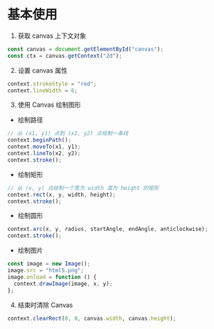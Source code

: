 # 基本使用

1. 获取 canvas 上下文对象

```js
const canvas = document.getElementById("canvas");
const ctx = canvas.getContext("2d");
```

2. 设置 canvas 属性

```js
context.strokeStyle = "red";
context.lineWidth = 6;
```

3. 使用 Canvas 绘制图形

- 绘制路径

```js
// 从 (x1, y1) 点到 (x2, y2) 点绘制一条线
context.beginPath();
context.moveTo(x1, y1);
context.lineTo(x2, y2);
context.stroke();
```

- 绘制矩形

```js
// 从 (x, y) 点绘制一个宽为 width 高为 height 的矩形
context.rect(x, y, width, height);
context.stroke();
```

- 绘制圆形

```js
context.arc(x, y, radius, startAngle, endAngle, anticlockwise);
context.stroke();
```

- 绘制图片

```js
const image = new Image();
image.src = "html5.png";
image.onload = function () {
  context.drawImage(image, x, y);
};
```

4. 结束时清除 Canvas

```js
context.clearRect(0, 0, canvas.width, canvas.height);
```